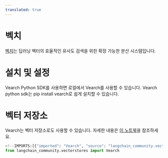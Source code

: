 ```yaml
---
translated: true
---
```


# 벡치

[벡치](https://github.com/vearch/vearch)는 딥러닝 벡터의 효율적인 유사도 검색을 위한 확장 가능한 분산 시스템입니다.

# 설치 및 설정

Vearch Python SDK를 사용하면 로컬에서 Vearch를 사용할 수 있습니다. Vearch python sdk는 pip install vearch로 쉽게 설치할 수 있습니다.

# 벡터 저장소

Vearch는 벡터 저장소로도 사용할 수 있습니다. 자세한 내용은 [이 노트북](/docs/integrations/vectorstores/vearch)을 참조하세요.

```python
<!--IMPORTS:[{"imported": "Vearch", "source": "langchain_community.vectorstores", "docs": "https://api.python.langchain.com/en/latest/vectorstores/langchain_community.vectorstores.vearch.Vearch.html", "title": "Vearch"}]-->
from langchain_community.vectorstores import Vearch
```
